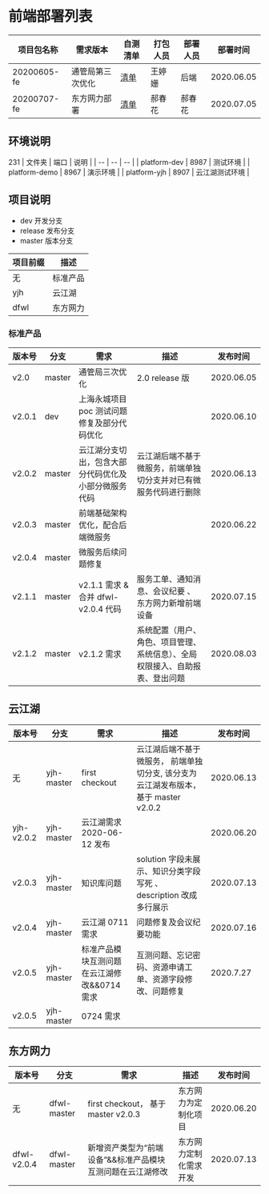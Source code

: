 # 前端部署列表

| 项目包名称  | 需求版本         | 自测清单                              | 打包人员 | 部署人员 | 部署时间   |
| ----------- | ---------------- | ------------------------------------- | -------- | -------- | ---------- |
| 20200605-fe | 通管局第三次优化 | [清单](20200605.docx)                 | 王婷姗   | 后端     | 2020.06.05 |
| 20200707-fe | 东方网力部署     | [清单](东方网力项目需求2020-6-7.docx) | 郝春花   | 郝春花   | 2020.07.05 |

## 环境说明

231
| 文件夹 | 端口 | 说明 |
| -- | -- | -- |
| platform-dev | 8987 | 测试环境 |
| platform-demo | 8967 | 演示环境 |
| platform-yjh | 8907 | 云江湖测试环境 |

## 项目说明

- dev 开发分支
- release 发布分支
- master 版本分支

| 项目前缀 | 描述     |
| -------- | -------- |
| 无       | 标准产品 |
| yjh      | 云江湖   |
| dfwl     | 东方网力 |

### 标准产品

| 版本号 | 分支   | 需求                                                 | 描述                                                                         | 发布时间   |
| ------ | ------ | ---------------------------------------------------- | ---------------------------------------------------------------------------- | ---------- |
| v2.0   | master | 通管局三次优化                                       | 2.0 release 版                                                               | 2020.06.05 |
| v2.0.1 | dev    | 上海永城项目 poc 测试问题修复及部分代码优化          |                                                                              | 2020.06.10 |
| v2.0.2 | master | 云江湖分支切出，包含大部分代码优化及小部分微服务代码 | 云江湖后端不基于微服务，前端单独切分支并对已有微服务代码进行删除             | 2020.06.13 |
| v2.0.3 | master | 前端基础架构优化，配合后端微服务                     |                                                                              | 2020.06.22 |
| v2.0.4 | master | 微服务后续问题修复                                   |                                                                              |            |
| v2.1.1 | master | v2.1.1 需求 & 合并 dfwl-v2.0.4 代码                  | 服务工单、通知消息、会议纪要 、东方网力新增前端设备                          | 2020.07.15 |
| v2.1.2 | master | v2.1.2 需求                                          | 系统配置（用户、角色、项目管理、系统信息）、全局权限接入、自助报表、登出问题 | 2020.08.03 |

## 云江湖

| 版本号     | 分支       | 需求                                        | 描述                                                                                | 发布时间   |
| ---------- | ---------- | ------------------------------------------- | ----------------------------------------------------------------------------------- | ---------- |
| 无         | yjh-master | first checkout                              | 云江湖后端不基于微服务， 前端单独切分支, 该分支为云江湖发布版本，基于 master v2.0.2 | 2020.06.13 |
| yjh-v2.0.2 | yjh-master | 云江湖需求 2020-06-12 发布                  |                                                                                     | 2020.06.20 |
| v2.0.3     | yjh-master | 知识库问题                                  | solution 字段未展示、知识分类字段写死 、description 改成多行展示                    | 2020.07.13 |
| v2.0.4     | yjh-master | 云江湖 0711 需求                            | 问题修复及会议纪要功能                                                              | 2020.07.16 |
| v2.0.5     | yjh-master | 标准产品模块互测问题在云江湖修改&&0714 需求 | 互测问题、忘记密码、资源申请工单、资源字段修改、问题修复                            | 2020.7.27  |
| v2.0.5     | yjh-master | 0724 需求                                   |                                                                                     |            |

## 东方网力

| 版本号      | 分支        | 需求                                                       | 描述                   | 发布时间   |
| ----------- | ----------- | ---------------------------------------------------------- | ---------------------- | ---------- |
| 无          | dfwl-master | first checkout， 基于 master v2.0.3                        | 东方网力为定制化项目   | 2020.06.20 |
| dfwl-v2.0.4 | dfwl-master | 新增资产类型为“前端设备”&&标准产品模块互测问题在云江湖修改 | 东方网力定制化需求开发 | 2020.07.13 |
